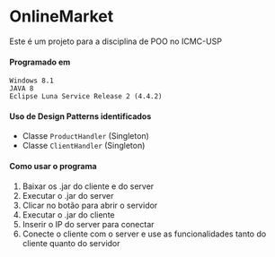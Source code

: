 # OnlineMarket
Este é um projeto para a disciplina de POO no ICMC-USP

#### Programado em

```
Windows 8.1
JAVA 8
Eclipse Luna Service Release 2 (4.4.2)
```

#### Uso de Design Patterns identificados
  - Classe `ProductHandler` (Singleton)
  - Classe `ClientHandler` (Singleton)
  

#### Como usar o programa
  1. Baixar os .jar do cliente e do server
  2. Executar o .jar do server 
  3. Clicar no botão para abrir o servidor
  4. Executar o .jar do cliente
  5. Inserir o IP do server para conectar
  6. Conecte o cliente com o server e use as funcionalidades tanto do cliente quanto do servidor
